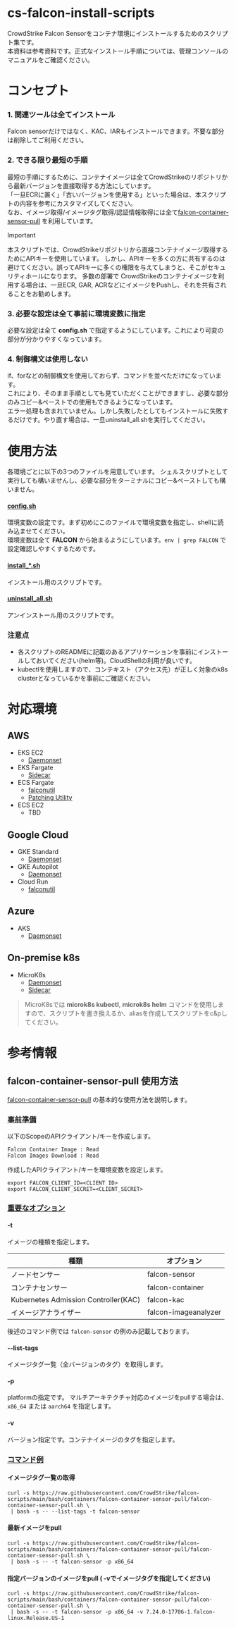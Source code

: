 # cs-falcon-install-scripts

CrowdStrike Falcon Sensorをコンテナ環境にインストールするためのスクリプト集です。  
本資料は参考資料です。正式なインストール手順については、管理コンソールのマニュアルをご確認ください。


# コンセプト
### 1. 関連ツールは全てインストール
Falcon sensorだけではなく、KAC、IARもインストールできます。不要な部分は削除してご利用ください。

### 2. できる限り最短の手順
最短の手順にするために、コンテナイメージは全てCrowdStrikeのリポジトリから最新バージョンを直接取得する方法にしています。  
「一旦ECRに置く」「古いバージョンを使用する」といった場合は、本スクリプトの内容を参考にカスタマイズしてください。  
なお、イメージ取得/イメージタグ取得/認証情報取得には全て[falcon-container-sensor-pull](https://github.com/CrowdStrike/falcon-scripts/tree/main/bash/containers/falcon-container-sensor-pull) を利用しています。

> [!Important]
> 本スクリプトでは、CrowdStrikeリポジトリから直接コンテナイメージ取得するためにAPIキーを使用しています。
> しかし、APIキーを多くの方に共有するのは避けてください。誤ってAPIキーに多くの権限を与えてしまうと、そこがセキュリティホールになります。
> 多数の部署で CrowdStrikeのコンテナイメージを利用する場合は、一旦ECR, GAR, ACRなどにイメージをPushし、それを共有されることをお勧めします。

### 3. 必要な設定は全て事前に環境変数に指定
必要な設定は全て **config.sh** で指定するようにしています。これにより可変の部分が分かりやすくなっています。

### 4. 制御構文は使用しない
if、forなどの制御構文を使用しておらず、コマンドを並べただけになっています。  
これにより、そのまま手順としても見ていただくことができますし、必要な部分のみコピー&ペーストでの使用もできるようになっています。  
エラー処理も含まれていません。しかし失敗したとしてもインストールに失敗するだけです。やり直す場合は、一旦uninstall_all.shを実行してください。


# 使用方法
各環境ごとに以下の3つのファイルを用意しています。
シェルスクリプトとして実行しても構いませんし、必要な部分をターミナルにコピー&ペーストしても構いません。

#### <ins>config.sh</ins>
環境変数の設定です。まず初めにこのファイルで環境変数を指定し、shellに読み込ませてください。  
環境変数は全て **FALCON** から始まるようにしています。`env | grep FALCON` で設定確認しやすくするためです。

#### <ins>install_*.sh</ins>
インストール用のスクリプトです。

#### <ins>uninstall_all.sh</ins>
アンインストール用のスクリプトです。


### 注意点
- 各スクリプトのREADMEに記載のあるアプリケーションを事前にインストールしておいてください(helm等)。CloudShellの利用が良いです。
- kubectlを使用しますので、コンテキスト（アクセス先）が正しく対象のk8s clusterとなっているかを事前にご確認ください。


# 対応環境

## AWS
- EKS EC2
    - [Daemonset](https://github.com/p-rex/cs-falcon-install-scripts/tree/main/kubernetes_daemonset)
- EKS Fargate
    - [Sidecar](https://github.com/p-rex/cs-falcon-install-scripts/tree/main/eks-fargate)
- ECS Fargate
    - [falconutil](https://github.com/p-rex/cs-falcon-install-scripts/tree/main/container-sensor-falconutil)
    - [Patching Utility](https://github.com/p-rex/cs-falcon-install-scripts/tree/main/ecs-fargate-patching-utility)
- ECS EC2
    - TBD


## Google Cloud
- GKE Standard
    - [Daemonset](https://github.com/p-rex/cs-falcon-install-scripts/tree/main/kubernetes_daemonset)
- GKE Autopilot
    - [Daemonset](https://github.com/p-rex/cs-falcon-install-scripts/tree/main/kubernetes_daemonset)
- Cloud Run
    - [falconutil](https://github.com/p-rex/cs-falcon-install-scripts/tree/main/container-sensor-falconutil-with-container-name)

## Azure
- AKS
    - [Daemonset](https://github.com/p-rex/cs-falcon-install-scripts/tree/main/kubernetes_daemonset)

## On-premise k8s
- MicroK8s
    - [Daemonset](https://github.com/p-rex/cs-falcon-install-scripts/tree/main/kubernetes_daemonset)
    - [Sidecar](https://github.com/p-rex/cs-falcon-install-scripts/tree/main/kubernetes_sidecar)
> MicroK8sでは **microk8s kubectl**, **microk8s helm** コマンドを使用しますので、スクリプトを書き換えるか、aliasを作成してスクリプトをc&pしてください。


# 参考情報
## falcon-container-sensor-pull 使用方法
[falcon-container-sensor-pull](https://github.com/CrowdStrike/falcon-scripts/tree/main/bash/containers/falcon-container-sensor-pull) の基本的な使用方法を説明します。

### <ins>事前準備</ins>
以下のScopeのAPIクライアント/キーを作成します。
```
Falcon Container Image : Read
Falcon Images Download : Read
```

作成したAPIクライアント/キーを環境変数を設定します。
```
export FALCON_CLIENT_ID=<CLIENT ID>
export FALCON_CLIENT_SECRET=<CLIENT_SECRET>
```

### <ins>重要なオプション</ins>
#### -t
イメージの種類を指定します。

| 種類 | オプション |  
| ---- | ---- |
| ノードセンサー | falcon-sensor |
| コンテナセンサー　| falcon-container |
| Kubernetes Admission Controller(KAC) | falcon-kac |
| イメージアナライザー | falcon-imageanalyzer |

後述のコマンド例では `falcon-sensor` の例のみ記載しております。

#### --list-tags
イメージタグ一覧（全バージョンのタグ）を取得します。

#### -p
platformの指定です。
マルチアーキテクチャ対応のイメージをpullする場合は、 `x86_64` または `aarch64` を指定します。  


#### -v
バージョン指定です。コンテナイメージのタグを指定します。


### <ins>コマンド例</ins>
#### イメージタグ一覧の取得
```
curl -s https://raw.githubusercontent.com/CrowdStrike/falcon-scripts/main/bash/containers/falcon-container-sensor-pull/falcon-container-sensor-pull.sh \
 | bash -s -- --list-tags -t falcon-sensor
```


#### 最新イメージをpull
```
curl -s https://raw.githubusercontent.com/CrowdStrike/falcon-scripts/main/bash/containers/falcon-container-sensor-pull/falcon-container-sensor-pull.sh \
 | bash -s -- -t falcon-sensor -p x86_64
```


#### 指定バージョンのイメージをpull ( -vでイメージタグを指定してください)
```
curl -s https://raw.githubusercontent.com/CrowdStrike/falcon-scripts/main/bash/containers/falcon-container-sensor-pull/falcon-container-sensor-pull.sh \
 | bash -s -- -t falcon-sensor -p x86_64 -v 7.24.0-17706-1.falcon-linux.Release.US-1
```